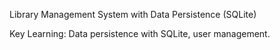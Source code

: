Library Management System with Data Persistence (SQLite)

Key Learning: Data persistence with SQLite, user management.

